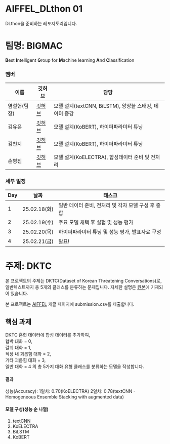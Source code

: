 # AIFFEL_DLthon 01
DLthon을 준비하는 레포지토리입니다.

# 팀명: BIGMAC
**B**est **I**ntelligent **G**roup for **M**achine learning **A**nd **C**lassification

### 멤버

| 이름   | 깃허브 | 담당 |
|--------|--------|----------------------------|
| 염철헌(팀장) | [깃허브](https://github.com/paranoidandroid2124/) | 모델 설계(textCNN, BiLSTM), 앙상블 스태킹, 데이터 증강 |
| 김유은 | [깃허브](https://github.com/yoo-eun00) | 모델 설계(KoBERT), 하이퍼파라미터 튜닝 |
| 김천지 | [깃허브](https://github.com/CheonjiKim) | 모델 설계(KoBERT), 하이퍼파라미터 튜닝 |
| 손병진 | [깃허브](https://github.com/SonByeongJin) | 모델 설계(KoELECTRA), 합성데이터 준비 및 전처리 |

### 세부 일정

| Day   | 날짜 | 태스크 |
|--------|--------|----------------------------|
| 1 | 25.02.18(화) | 일반 데이터 준비, 전처리 및 각자 모델 구성 후 종합 |
| 2 | 25.02.19(수) | 주요 모델 채택 후 실험 및 성능 평가 |
| 3 | 25.02.20(목) | 하이퍼파라미터 튜닝 및 성능 평가, 발표자료 구성 |
| 4 | 25.02.21(금) | 발표! |

# 주제: DKTC
본 프로젝트의 주제는 DKTC(Dataset of Korean Threatening Conversations)로, 일반텍스트까지 총 5개의 클래스를 분류하는 문제입니다. 자세한 설명은 [원본](https://github.com/tunib-ai/DKTC)에 기재되어 있습니다.

본 프로젝트는 [AIFFEL](https://www.kaggle.com/competitions/aiffel-dl-thon-dktc-online-12) 캐글 페이지에 submission.csv를 제출합니다.

## 핵심 과제
DKTC 훈련 데이터에 합성 데이터를 추가하여,  
협박 대화 = 0,  
갈취 대화 = 1,  
직장 내 괴롭힘 대화 = 2,  
기타 괴롭힘 대화 = 3,  
일반 대화 = 4 의 총 5가지 대화 유형 클래스를 분류하는 모델을 작성합니다.




#### 결과
성능(Accuracy):
1일차: 0.70(KoELECTRA)
2일차: 0.78(textCNN - Homogeneous Ensemble Stacking with augmented data)

#### 모델 구성(성능 순 나열)
1. textCNN
2. KoELECTRA
3. BiLSTM
4. KoBERT
